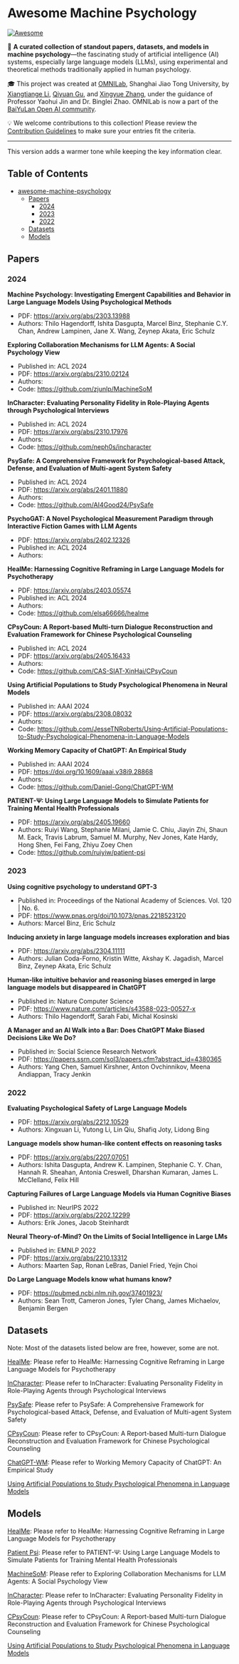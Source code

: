 # Awesome Machine Psychology

[![Awesome](https://cdn.jsdelivr.net/gh/sindresorhus/awesome@d7305f38d29fed78fa85652e3a63e154dd8e8829/media/badge.svg)](https://github.com/sindresorhus/awesome)

🌟 **A curated collection of standout papers, datasets, and models in machine psychology**—the fascinating study of artificial intelligence (AI) systems, especially large language models (LLMs), using experimental and theoretical methods traditionally applied in human psychology.

🎓 This project was created at [OMNILab](https://github.com/OMNILab), Shanghai Jiao Tong University, by [Xiangtiange Li](https://github.com/tranquiltina), [Qiyuan Gu](https://github.com/phoeniiix1203), and [Xingyue Zhang](https://github.com/Adazhangdada), under the guidance of Professor Yaohui Jin and Dr. Binglei Zhao. OMNILab is now a part of the [BaiYuLan Open AI community](https://github.com/Bai-Yu-Lan).

💡 We welcome contributions to this collection! Please review the [Contribution Guidelines](CONTRIBUTING.md) to make sure your entries fit the criteria.

---

This version adds a warmer tone while keeping the key information clear.

## Table of Contents

- [awesome-machine-psychology](#awesome-machine-psychology)
    - [Papers](#papers)
        - [2024](#2024)
        - [2023](#2023)
        - [2022](#2022)
    - [Datasets](#datasets)
    - [Models](#models)

## Papers

### 2024

**Machine Psychology: Investigating Emergent Capabilities and Behavior in Large Language Models Using Psychological Methods**

- PDF: https://arxiv.org/abs/2303.13988
- Authors: Thilo Hagendorff, Ishita Dasgupta, Marcel Binz, Stephanie C.Y. Chan, Andrew Lampinen, Jane X. Wang, Zeynep Akata, Eric Schulz
<!-- cited by 73 -->

**Exploring Collaboration Mechanisms for LLM Agents: A Social Psychology View**

- Published in: ACL 2024
- PDF: https://arxiv.org/abs/2310.02124
- Authors:
- Code: https://github.com/zjunlp/MachineSoM
<!-- cited by 43 -->

**InCharacter: Evaluating Personality Fidelity in Role-Playing Agents through Psychological Interviews**

- Published in: ACL 2024
- PDF: https://arxiv.org/abs/2310.17976
- Authors:
- Code: https://github.com/neph0s/incharacter
<!-- cited by 21 -->

**PsySafe: A Comprehensive Framework for Psychological-based Attack, Defense, and Evaluation of Multi-agent System Safety**

- Published in: ACL 2024
- PDF: https://arxiv.org/abs/2401.11880
- Authors:
- Code: https://github.com/AI4Good24/PsySafe
<!-- cited by 9 -->

**PsychoGAT: A Novel Psychological Measurement Paradigm through Interactive Fiction Games with LLM Agents**

- PDF: https://arxiv.org/abs/2402.12326
- Published in: ACL 2024
- Authors: 
<!-- cited by 3 -->

**HealMe: Harnessing Cognitive Reframing in Large Language Models for Psychotherapy**

- PDF: https://arxiv.org/abs/2403.05574
- Published in: ACL 2024
- Authors: 
- Code: https://github.com/elsa66666/healme
<!-- cited by 2 -->

**CPsyCoun: A Report-based Multi-turn Dialogue Reconstruction and Evaluation Framework for Chinese Psychological Counseling**

- Published in: ACL 2024
- PDF: https://arxiv.org/abs/2405.16433
- Authors:
- Code: https://github.com/CAS-SIAT-XinHai/CPsyCoun
<!-- cited by 2 -->

**Using Artificial Populations to Study Psychological Phenomena in Neural Models**

- Published in: AAAI 2024
- PDF: https://arxiv.org/abs/2308.08032
- Authors:
- Code: https://github.com/JesseTNRoberts/Using-Artificial-Populations-to-Study-Psychological-Phenomena-in-Language-Models
<!-- cited by 3 -->

**Working Memory Capacity of ChatGPT: An Empirical Study**

- Published in: AAAI 2024
- PDF: https://doi.org/10.1609/aaai.v38i9.28868
- Authors:
- Code: https://github.com/Daniel-Gong/ChatGPT-WM
<!-- cited by 4 -->

**PATIENT-Ψ: Using Large Language Models to Simulate Patients for Training Mental Health Professionals**

- PDF: https://arxiv.org/abs/2405.19660
- Authors: Ruiyi Wang, Stephanie Milani, Jamie C. Chiu, Jiayin Zhi, Shaun M. Eack, Travis Labrum, Samuel M. Murphy, Nev Jones, Kate Hardy, Hong Shen, Fei Fang, Zhiyu Zoey Chen
- Code: https://github.com/ruiyiw/patient-psi
<!-- cited by 1 -->

<!-- 
The Following are papers from 2024 that don't meet the citation criteria

**Regulating AI: Applying insights from behavioural economics and psychology to the application of article 5 of the EU AI Act**

- Published in: AAAI 2024
- PDF: https://arxiv.org/abs/2308.02041
- Authors: 
cited by 1


-->

### 2023

**Using cognitive psychology to understand GPT-3**

- Published in: Proceedings of the National Academy of Sciences. Vol. 120 | No. 6.
- PDF: https://www.pnas.org/doi/10.1073/pnas.2218523120
- Authors: Marcel Binz, Eric Schulz
<!-- cited by 396 -->

**Inducing anxiety in large language models increases exploration and bias**

- PDF: https://arxiv.org/abs/2304.11111
- Authors: Julian Coda-Forno, Kristin Witte, Akshay K. Jagadish, Marcel Binz, Zeynep Akata, Eric Schulz
<!-- cited by 43 -->

**Human-like intuitive behavior and reasoning biases emerged in large language models but disappeared in ChatGPT**

- Published in: Nature Computer Science
- PDF: https://www.nature.com/articles/s43588-023-00527-x
- Authors: Thilo Hagendorff, Sarah Fabi, Michal Kosinski
<!-- cited by 60 -->

**A Manager and an AI Walk into a Bar: Does ChatGPT Make Biased Decisions Like We Do?**

- Published in: Social Science Research Network
- PDF: https://papers.ssrn.com/sol3/papers.cfm?abstract_id=4380365
- Authors: Yang Chen, Samuel Kirshner, Anton Ovchinnikov, Meena Andiappan, Tracy Jenkin
<!-- cited by 27 -->

<!-- 
The Following are papers from 2023 that don't meet the citation criteria

**Detection of Multiple Mental Disorders from Social Media with Two-Stream Psychiatric Experts**

- Published in: EMNLP 2023
- PDF: https://aclanthology.org/2023.emnlp-main.562.pdf
- Authors: 
cited by 3

**Challenging the appearance of machine intelligence: Cognitive  bias in LLMs.**

- PDF: https://arxiv.org/abs/2304.01358
- Authors: Alaina N. Talboy, Elizabeth Fuller
cited by 19



-->


### 2022

**Evaluating Psychological Safety of Large Language Models**

- PDF: https://arxiv.org/abs/2212.10529
- Authors: Xingxuan Li, Yutong Li, Lin Qiu, Shafiq Joty, Lidong Bing
<!-- cited by 54 -->

**Language models show human-like content effects on reasoning tasks**

- PDF: https://arxiv.org/abs/2207.07051
- Authors: Ishita Dasgupta, Andrew K. Lampinen, Stephanie C. Y. Chan, Hannah R. Sheahan, Antonia Creswell, Dharshan Kumaran, James L. McClelland, Felix Hill
<!-- cited by 141 -->

**Capturing Failures of Large Language Models via Human Cognitive Biases**

- Published in: NeurIPS 2022
- PDF: https://arxiv.org/abs/2202.12299
- Authors: Erik Jones, Jacob Steinhardt
<!-- cited by 71 -->

**Neural Theory-of-Mind? On the Limits of Social Intelligence in Large LMs**

- Published in: EMNLP 2022
- PDF: https://arxiv.org/abs/2210.13312
- Authors: Maarten Sap, Ronan LeBras, Daniel Fried, Yejin Choi
<!-- cited by 152 -->

**Do Large Language Models know what humans know?**

- PDF: https://pubmed.ncbi.nlm.nih.gov/37401923/
- Authors: Sean Trott, Cameron Jones, Tyler Chang, James Michaelov, Benjamin Bergen
<!-- cited by 64 -->

<!-- 
The Following are papers from 2022 that don't meet the citation criteria

-->
## Datasets

Note: Most of the datasets listed below are free, however, some are not.

[HealMe](https://github.com/elsa66666/healme): Please refer to HealMe: Harnessing Cognitive Reframing in Large Language Models for Psychotherapy

[InCharacter](https://github.com/Neph0s/InCharacter): Please refer to InCharacter: Evaluating Personality Fidelity in Role-Playing Agents through Psychological Interviews

[PsySafe](https://github.com/AI4Good24/PsySafe): Please refer to PsySafe: A Comprehensive Framework for Psychological-based Attack, Defense, and Evaluation of Multi-agent System Safety

[CPsyCoun](https://github.com/CAS-SIAT-XinHai/CPsyCoun): Please refer to CPsyCoun: A Report-based Multi-turn Dialogue Reconstruction and Evaluation Framework for Chinese Psychological Counseling

[ChatGPT-WM](https://github.com/Daniel-Gong/ChatGPT-WM): Please refer to Working Memory Capacity of ChatGPT: An Empirical Study

[Using Artificial Populations to Study Psychological Phenomena in Language Models](https://github.com/JesseTNRoberts/Using-Artificial-Populations-to-Study-Psychological-Phenomena-in-Language-Models)

## Models

[HealMe](https://github.com/elsa66666/healme): Please refer to HealMe: Harnessing Cognitive Reframing in Large Language Models for Psychotherapy

[Patient Psi](https://github.com/ruiyiw/patient-psi): Please refer to PATIENT-Ψ: Using Large Language Models to Simulate Patients for Training Mental Health Professionals

[MachineSoM](https://github.com/zjunlp/MachineSoM): Please refer to Exploring Collaboration Mechanisms for LLM Agents: A Social Psychology View

[InCharacter](https://github.com/Neph0s/InCharacter): Please refer to InCharacter: Evaluating Personality Fidelity in Role-Playing Agents through Psychological Interviews

[CPsyCoun](https://github.com/CAS-SIAT-XinHai/CPsyCoun): Please refer to CPsyCoun: A Report-based Multi-turn Dialogue Reconstruction and Evaluation Framework for Chinese Psychological Counseling

[Using Artificial Populations to Study Psychological Phenomena in Language Models](https://github.com/JesseTNRoberts/Using-Artificial-Populations-to-Study-Psychological-Phenomena-in-Language-Models)
